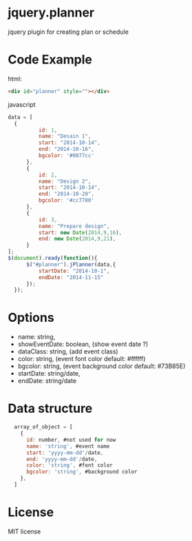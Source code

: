 jquery.planner
==============

jquery plugin for creating plan or schedule

Code Example
=============
  html:
  ```html
  <div id="planner" style=""></div>
  ```
  javascript
  ```javascript
  data = [
    {
			id: 1, 
			name: "Desain 1",
			start: "2014-10-14",
			end: "2014-10-16",
			bgcolor: '#0077cc'
		},
		{
			id: 2, 
			name: "Design 2",
			start: "2014-10-14",
			end: "2014-10-20",
			bgcolor: '#cc7700'
		},
		{
			id: 3, 
			name: "Prepare design",
			start: new Date(2014,9,16),
			end: new Date(2014,9,21),
		}
  ];
  $(document).ready(function(){
		$("#planner").jPlanner(data,{
			startDate: "2014-10-1",
			endDate: "2014-11-15"
		});
	});
```
Options
=======
  * name: string, 
  * showEventDate: boolean, (show event date ?)
  * dataClass: string, (add event class)
  * color: string, (event font color default: #ffffff)
  * bgcolor: string, (event background color default: #73B85E)
  * startDate: string/date,
  * endDate: string/date

Data structure
==============
```javascript
  array_of_object = [
    {
      id: number, #not used for now
      name: 'string', #event name
      start: 'yyyy-mm-dd'/date,
      end: 'yyyy-mm-dd'/date,
      color: 'string', #font color
      bgcolor: 'string', #background color
    },
  ]
```

License
=======
MIT license
